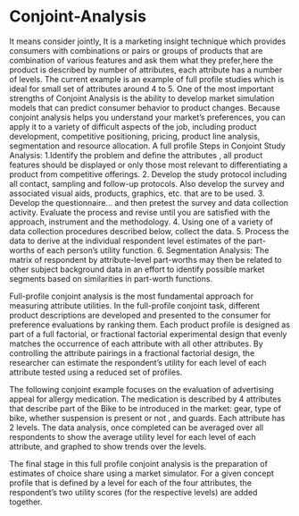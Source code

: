 # Conjoint-Analysis

It means consider jointly, It is a marketing insight technique which provides consumers with combinations or pairs or groups of products that are combination of various features and ask them what they prefer,here the product is described by number of attributes, each attribute has a number of levels. The current example is an example of full profile studies which is ideal for small set of attributes around 4 to 5. One of the most important strengths of Conjoint Analysis is the ability to develop market simulation models that can predict consumer behavior to product changes. Because conjoint analysis helps you understand your market’s preferences, you can apply it to a variety of difficult aspects of the job, including product development, competitive positioning, pricing, product line analysis, segmentation and resource allocation.
A full profile 
Steps in Conjoint Study Analysis:
1.Identify the problem and define the attributes ,  all product features should be displayed or only those most relevant to differentiating a product from competitive offerings.
2. Develop the study protocol including all contact, sampling and follow-up protocols. Also develop the survey and associated visual aids, products, graphics, etc. that are to be used.
 3. Develop the questionnaire... and then pretest the survey and data collection activity. Evaluate the process and revise until you are satisfied with the approach, instrument and the methodology. 4. Using one of a variety of data collection procedures described below, collect the data.
 5. Process the data to derive at the individual respondent level estimates of the part-worths of each person’s utility function.
 6. Segmentation Analysis: The matrix of respondent by attribute-level part-worths may then be related to other subject background data in an effort to identify possible market segments based on similarities in part-worth functions.

Full-profile conjoint analysis is the most fundamental approach for measuring attribute utilities. In the full-profile conjoint task, different product descriptions are developed and presented to the consumer for preference evaluations by ranking them. Each product profile is designed as part of a full factorial, or fractional factorial experimental design that evenly matches the occurrence of each attribute with all other attributes. By controlling the attribute pairings in a fractional factorial design, the researcher can estimate the respondent’s utility for each level of each attribute tested using a reduced set of profiles.


The following conjoint example focuses on the evaluation of advertising appeal for allergy medication. The medication is described by 4 attributes that describe part of the Bike to be introduced in the market: gear, type of bike, whether suspension is present or not , and guards. Each attribute has 2 levels.
The data analysis, once completed can be averaged over all respondents to show the average utility level for each level of each attribute, and graphed to show trends over the levels.

The final stage in this full profile conjoint analysis is the preparation of estimates of choice share using a market simulator. For a given concept profile that is defined by a level for each of the four attributes, the respondent’s two utility scores (for the respective levels) are added together. 


